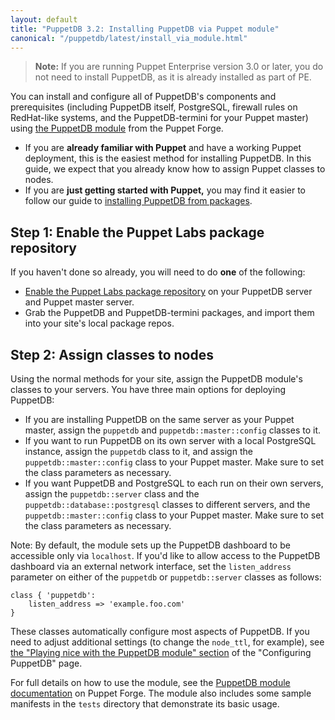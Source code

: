 ```yaml
---
layout: default
title: "PuppetDB 3.2: Installing PuppetDB via Puppet module"
canonical: "/puppetdb/latest/install_via_module.html"
---
```


[module]: http://forge.puppetlabs.com/puppetlabs/puppetdb
[config_with_module]: ./configure.html#playing-nice-with-the-puppetdb-module
[migrating]: ./migrate.html

> **Note:** If you are running Puppet Enterprise version 3.0 or later, you do not need to install PuppetDB, as it is already installed as part of PE.

You can install and configure all of PuppetDB's components and prerequisites (including PuppetDB itself, PostgreSQL, firewall rules on RedHat-like systems, and the
PuppetDB-termini for your Puppet master) using [the PuppetDB module][module] from the Puppet Forge.

* If you are **already familiar with Puppet** and have a working Puppet deployment, this is the easiest method for installing PuppetDB. In this guide, we expect that you already know how to assign Puppet classes to nodes.
* If you are **just getting started with Puppet,** you may find it easier to follow our guide to [installing PuppetDB from packages](./install_from_packages.html).

Step 1: Enable the Puppet Labs package repository
-----

If you haven't done so already, you will need to do **one** of the following:

* [Enable the Puppet Labs package repository](/guides/puppetlabs_package_repositories.html) on your PuppetDB server and Puppet master server.
* Grab the PuppetDB and PuppetDB-termini packages, and import them into your site's local package repos.

Step 2: Assign classes to nodes
-----

Using the normal methods for your site, assign the PuppetDB module's classes to your servers. You have three main options for deploying PuppetDB:

* If you are installing PuppetDB on the same server as your Puppet master, assign the `puppetdb` and `puppetdb::master::config` classes to it.
* If you want to run PuppetDB on its own server with a local PostgreSQL instance, assign the `puppetdb` class to it, and assign the `puppetdb::master::config` class to your Puppet master. Make sure to set the class parameters as necessary.
* If you want PuppetDB and PostgreSQL to each run on their own servers, assign the `puppetdb::server` class and the `puppetdb::database::postgresql` classes to different servers, and the `puppetdb::master::config` class to your Puppet master. Make sure to set the class parameters as necessary.

Note: By default, the module sets up the PuppetDB dashboard to be accessible only via `localhost`. If you'd like to allow access to the PuppetDB dashboard via an external network interface, set the `listen_address` parameter on either of the `puppetdb` or `puppetdb::server` classes as follows:

    class { 'puppetdb':
        listen_address => 'example.foo.com'
    }

These classes automatically configure most aspects of PuppetDB. If you need to adjust additional settings (to change the `node_ttl`, for example), see [the "Playing nice with the PuppetDB module" section][config_with_module] of the "Configuring PuppetDB" page.

For full details on how to use the module, see the [PuppetDB module documentation](http://forge.puppetlabs.com/puppetlabs/puppetdb) on Puppet Forge. The module also includes some sample manifests in the `tests` directory that demonstrate its basic usage.
